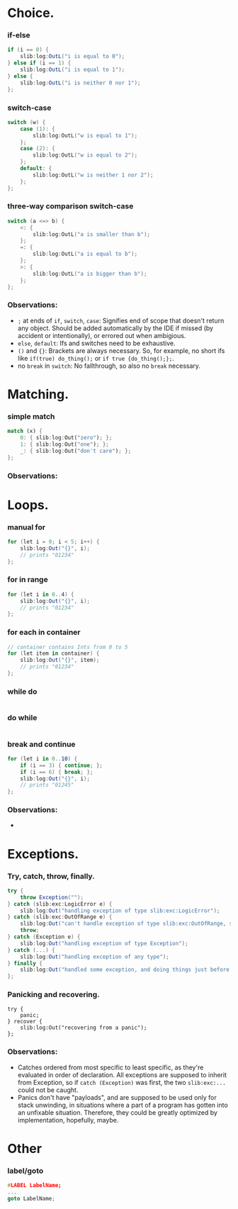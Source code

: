 # Choice.
### if-else
```c#
if (i == 0) {
    slib:log:OutL("i is equal to 0");
} else if (i == 1) {
    slib:log:OutL("i is equal to 1");
} else {
    slib:log:OutL("i is neither 0 nor 1");
};
```

### switch-case
```cpp
switch (w) {
    case (1): {
        slib:log:OutL("w is equal to 1");
    };
    case (2): {
        slib:log:OutL("w is equal to 2");
    };
    default: {
        slib:log:OutL("w is neither 1 nor 2");
    };
};
```

### three-way comparison switch-case
```cpp
switch (a <=> b) {
    <: {
        slib:log:OutL("a is smaller than b");
    };
    =: {
        slib:log:OutL("a is equal to b");
    };
    >: {
        slib:log:OutL("a is bigger than b");
    };
};
```

### Observations:
- `;` at ends of `if`, `switch`, `case`: Signifies end of scope that doesn't return any object. Should be added automatically by the IDE if missed (by accident or intentionally), or errored out when ambigious.
- `else`, `default`: Ifs and switches need to be exhaustive.
- `()` and `{}`: Brackets are always necessary. So, for example, no short ifs like `if(true) do_thing();` or `if true {do_thing();};`.
- no `break` in `switch`: No fallthrough, so also no `break` necessary.

# Matching.
### simple match
```rust
match (x) {
    0: { slib:log:Out("zero"); };
    1: { slib:log:Out("one"); };
    _: { slib:log:Out("don't care"); };
};
```

### Observations:


# Loops.
### manual for
```c#
for (let i = 0; i < 5; i++) {
    slib:log:Out("{}", i);
    // prints "01234"
};
```

### for in range
```c#
for (let i in 0..4) {
    slib:log:Out("{}", i);
    // prints "01234"
};
```

### for each in container
```c#
// container contains Ints from 0 to 5
for (let item in container) {
    slib:log:Out("{}", item);
    // prints "01234"
};
```

### while do
```c#

```

### do while
```c#

```

### break and continue
```c#
for (let i in 0..10) {
    if (i == 3) { continue; };
    if (i == 6) { break; };
    slib:log:Out("{}", i);
    // prints "01245"
};
```

### Observations:
-


# Exceptions.
### Try, catch, throw, finally.
```c#
try {
    throw Exception("");
} catch (slib:exc:LogicError e) {
    slib:log:Out("handling exception of type slib:exc:LogicError");
} catch (slib:exc:OutOfRange e) {
    slib:log:Out("can't handle exception of type slib:exc:OutOfRange, so rethrowing so it can be handled by the previous scope");
    throw;
} catch (Exception e) {
    slib:log:Out("handling exception of type Exception");
} catch (...) {
    slib:log:Out("handling exception of any type");
} finally {
    slib:log:Out("handled some exception, and doing things just before leaving the try scope");
};
```

### Panicking and recovering.
```
try {
    panic;
} recover {
    slib:log:Out("recovering from a panic");
};
```

### Observations:
- Catches ordered from most specific to least specific, as they're evaluated in order of declaration. All exceptions are supposed to inherit from Exception, so if `catch (Exception)` was first, the two `slib:exc:...` could not be caught.
- Panics don't have "payloads", and are supposed to be used only for stack unwinding, in situations where a part of a program has gotten into an unfixable situation. Therefore, they could be greatly optimized by implementation, hopefully, maybe.

# Other
### label/goto
```cpp
#LABEL LabelName;
...
goto LabelName;
```

